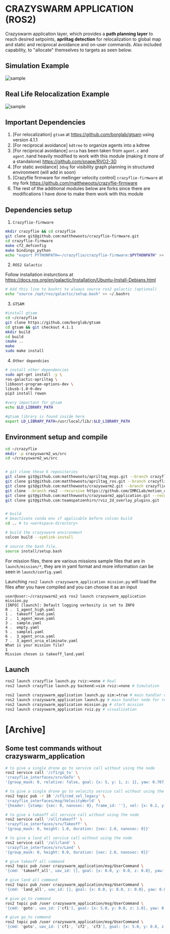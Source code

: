 # CRAZYSWARM APPLICATION (ROS2)

Crazyswarm application layer, which provides a **path planning layer** to reach desired setpoints, **apriltag detection** for relocalization to global map and static and reciprocal avoidance and on-user commands. Also included capability, to "allocate" themselves to targets as seen below.

## Simulation Example
![sample](media/sample.gif)

## Real Life Relocalization Example
![sample](media/relocalization.gif)

## Important Dependencies
1. [For relocalization] `gtsam` at https://github.com/borglab/gtsam using version 4.1.1
2. [For reciprocal avoidance] `kdtree` to organize agents into a kdtree
3. [For reciprocal avoidance] `orca` has been taken from `agent.c` and `agent.h`and heavily modified to work with this module (making it more of a standalone) https://github.com/snape/RVO2-3D
4. [For static avoidance] `3dvg` for visibility graph planning in structured environment (will add in soon)
5. [Crazyflie firmware for mellinger velocity control] `crazyflie-firmware` at my fork https://github.com/matthewoots/crazyflie-firmware
6. The rest of the additional modules below are forks since there are modifications I have done to make them work with this module

## Dependencies setup
1. `Crazyflie-firmware`
```bash
mkdir crazyflie && cd crazyflie
git clone git@github.com:matthewoots/crazyflie-firmware.git
cd crazyflie-firmware
make cf2_defconfig
make bindings_python
echo "export PYTHONPATH=~/crazyflie/crazyflie-firmware:$PYTHONPATH" >> ~/.bashrc
```

2. `ROS2 Galactic`

Follow installation insturctions at https://docs.ros.org/en/galactic/Installation/Ubuntu-Install-Debians.html
```bash
# Add this line to bashrc to always source ros2 galactic (optional)
echo "source /opt/ros/galactic/setup.bash" >> ~/.bashrc
```

3. `GTSAM`
```bash
#install gtsam
cd ~/crazyflie
git clone https://github.com/borglab/gtsam
cd gtsam && git checkout 4.1.1
mkdir build
cd build
cmake ..
make
sudo make install
```

4. `Other dependcies`
```bash
# install other dependencies
sudo apt-get install -y \
ros-galactic-apriltag \
libboost-program-options-dev \
libusb-1.0-0-dev
pip3 install rowan

#very important for gtsam
echo $LD_LIBRARY_PATH

#gtsam library is found inside here
export LD_LIBRARY_PATH=/usr/local/lib/:$LD_LIBRARY_PATH
```

## Environment setup and compile
```bash
cd ~/crazyflie
mkdir -p crazyswarm2_ws/src
cd ~/crazyswarm2_ws/src


# git clone these 6 repositories
git clone git@github.com:matthewoots/apriltag_msgs.git --branch crazyflie
git clone git@github.com:matthewoots/apriltag_ros.git --branch crazyflie
git clone git@github.com:matthewoots/crazyswarm2.git --branch crazyflie --recursive
git clone --branch ros2 --recursive https://github.com/IMRCLab/motion_capture_tracking.git
git clone git@github.com:matthewoots/crazyswarm2_application.git --recursive
git clone git@github.com:teamspatzenhirn/rviz_2d_overlay_plugins.git


# build
# Deactivate conda env if applicable before colcon build
cd .. # to <workspace-directory>

# build the crazyswarm environment
colcon build --symlink-install

# source the bash file,
source install/setup.bash
```

For mission files, there are various missions sample files that are in `launch/mission/*`, they are in yaml format and more information can be seen in `launch/config.yaml`

Launching `ros2 launch crazyswarm_application mission.py` will load the files after you have compiled and you can choose it as an input
```
user@user:~/crazyswarm2_ws$ ros2 launch crazyswarm_application mission.py
[INFO] [launch]: Default logging verbosity is set to INFO
0 .  1_agent_high.yaml
1 .  takeoff_land.yaml
2 .  1_agent_move.yaml
3 .  sample.yaml
4 .  empty.yaml
5 .  sample1.yaml
6 .  3_agent_orca.yaml
7 .  3_agent_orca_eliminate.yaml
What is your mission file?
1
Mission chosen is takeoff_land.yaml
```


## Launch
```bash
ros2 launch crazyflie launch.py rviz:=none # Real
ros2 launch crazyflie launch.py backend:=sim rviz:=none # Simulation

ros2 launch crazyswarm_application launch.py sim:=true # main handler node for simulation
ros2 launch crazyswarm_application launch.py # main handler node for real
ros2 launch crazyswarm_application mission.py # start mission
ros2 launch crazyswarm_application rviz.py # visualization
```

# [Archive]
## Some test commands without crazyswarm_application
```bash
# to give a single drone go to service call without using the node
ros2 service call '/cf1/go_to' \
'crazyflie_interfaces/srv/GoTo' \
'{group_mask: 0, relative: false, goal: {x: 5, y: 1, z: 1}, yaw: 0.707, duration: {sec: 2.0, nanosec: 0}}'

# to give a single drone go to velocity service call without using the node
ros2 topic pub -r 10 '/cf1/cmd_vel_legacy' \
'crazyflie_interfaces/msg/VelocityWorld' \
'{header: {stamp: {sec: 0, nanosec: 0}, frame_id: ''}, vel: {x: 0.2, y: 0.2, z: 0.0}, yaw_rate: 0.0}'

# to give a takeoff all service call without using the node
ros2 service call '/all/takeoff' \
'crazyflie_interfaces/srv/Takeoff' \
'{group_mask: 0, height: 1.0, duration: {sec: 2.0, nanosec: 0}}'

# to give a land all service call without using the node
ros2 service call '/all/land' \
'crazyflie_interfaces/srv/Land' \
'{group_mask: 0, height: 0.0, duration: {sec: 2.0, nanosec: 0}}'

# give takeoff all command
ros2 topic pub /user crazyswarm_application/msg/UserCommand \
'{cmd: 'takeoff_all', uav_id: [], goal: {x: 0.0, y: 0.0, z: 0.0}, yaw: 0.0}' --once

# give land all command
ros2 topic pub /user crazyswarm_application/msg/UserCommand \
'{cmd: 'land_all', uav_id: [], goal: {x: 0.0, y: 0.0, z: 0.0}, yaw: 0.0}' --once

# give go_to command
ros2 topic pub /user crazyswarm_application/msg/UserCommand \
'{cmd: 'goto', uav_id: ['cf1'], goal: {x: 5.0, y: 0.0, z: 1.0}, yaw: 0.707}' --once

# give go_to command
ros2 topic pub /user crazyswarm_application/msg/UserCommand \
'{cmd: 'goto', uav_id: ['cf1', 'cf2', 'cf3'], goal: {x: 5.0, y: 0.0, z: 1.0}, yaw: 0.707}' --once
```
